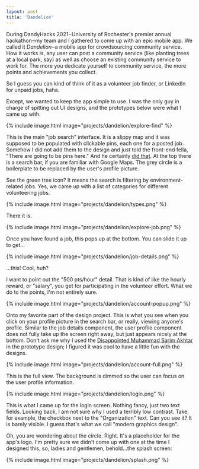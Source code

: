 ```yaml
---
layout: post
title: 'Dandelion'
---
```


During DandyHacks 2021‒University of Rochester's premier annual hackathon‒my
team and I gathered to come up with an epic mobile app. We called it
_Dandelion_‒a mobile app for crowdsourcing community service. How it works is,
any user can post a community service (like planting trees at a local park, say)
as well as choose an existing community service to work for. The more you
dedicate yourself to community service, the more points and achievements you
collect.

So I guess you can kind of think of it as a volunteer job finder, or LinkedIn
for unpaid jobs, haha.

Except, we wanted to keep the app simple to use. I was the only guy in charge of
spitting out UI designs, and the prototypes below were what I came up with.

{% include image.html image="projects/dandelion/explore-find" %}

This is the main "job search" interface. It is a slippy map and it was supposed
to be populated with clickable pins, each one for a posted job. Somehow I did
not add them to the design and just told the front-end fella, "There are going
to be pins here." And he certainly [did that](https://youtu.be/_tF-cQTbUSc). At
the top there is a search bar, if you are familiar with Google Maps. The grey
circle is a boilerplate to be replaced by the user's profile picture.

See the green tree icon? It means the search is filtering by environment-related
jobs. Yes, we came up with a list of categories for different volunteering jobs.

{% include image.html image="projects/dandelion/types.png" %}

There it is.

{% include image.html image="projects/dandelion/explore-job.png" %}

Once you have found a job, this pops up at the bottom. You can slide it up to
get…

{% include image.html image="projects/dandelion/job-details.png" %}

…this! Cool, huh?

I want to point out the "500 pts/hour" detail. That is kind of like the hourly
reward, or "salary", you get for participating in the volunteer effort. What we
do to the points, I'm not entirely sure.

{% include image.html image="projects/dandelion/account-popup.png" %}

Onto my favorite part of the design project. This is what you see when you click
on your profile picture in the search bar, or really, viewing anyone's profile.
Similar to the job details component, the user profile component does not fully
take up the screen right away, but just appears nicely at the bottom. Don't ask
me why I used the [Disappointed Muhammad Sarim Akhtar](https://knowyourmeme.com/memes/disappointed-muhammad-sarim-akhtar) in the prototype design; I figured it was
cool to have a little fun with the designs.

{% include image.html image="projects/dandelion/account-full.png" %}

This is the full view. The background is dimmed so the user can focus on the
user profile information.

{% include image.html image="projects/dandelion/login.png" %}

This is what I came up for the login screen. Nothing fancy, just two text
fields. Looking back, I am not sure why I used a terribly low contrast. Take,
for example, the checkbox next to the "Organization" text. Can you see it? It is
barely visible. I guess that's what we call "modern graphics design".

Oh, you are wondering about the circle. Right. It's a placeholder for the app's
logo. I'm pretty sure we didn't come up with one at the time I designed this,
so, ladies and gentlemen, behold…the splash screen:

{% include image.html image="projects/dandelion/splash.png" %}